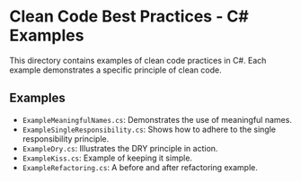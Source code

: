 # Clean Code Best Practices - C# Examples

This directory contains examples of clean code practices in C#. Each example demonstrates a specific principle of clean code.

## Examples
- `ExampleMeaningfulNames.cs`: Demonstrates the use of meaningful names.
- `ExampleSingleResponsibility.cs`: Shows how to adhere to the single responsibility principle.
- `ExampleDry.cs`: Illustrates the DRY principle in action.
- `ExampleKiss.cs`: Example of keeping it simple.
- `ExampleRefactoring.cs`: A before and after refactoring example.
